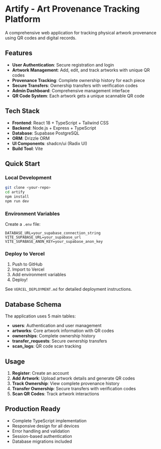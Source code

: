 # Artify - Art Provenance Tracking Platform

A comprehensive web application for tracking physical artwork provenance using QR codes and digital records.

## Features

- **User Authentication**: Secure registration and login
- **Artwork Management**: Add, edit, and track artworks with unique QR codes
- **Provenance Tracking**: Complete ownership history for each piece
- **Secure Transfers**: Ownership transfers with verification codes
- **Admin Dashboard**: Comprehensive management interface
- **QR Code System**: Each artwork gets a unique scannable QR code

## Tech Stack

- **Frontend**: React 18 + TypeScript + Tailwind CSS
- **Backend**: Node.js + Express + TypeScript  
- **Database**: Supabase PostgreSQL
- **ORM**: Drizzle ORM
- **UI Components**: shadcn/ui (Radix UI)
- **Build Tool**: Vite

## Quick Start

### Local Development
```bash
git clone <your-repo>
cd artify
npm install
npm run dev
```

### Environment Variables
Create a `.env` file:
```
DATABASE_URL=your_supabase_connection_string
VITE_SUPABASE_URL=your_supabase_url
VITE_SUPABASE_ANON_KEY=your_supabase_anon_key
```

### Deploy to Vercel
1. Push to GitHub
2. Import to Vercel
3. Add environment variables
4. Deploy!

See `VERCEL_DEPLOYMENT.md` for detailed deployment instructions.

## Database Schema

The application uses 5 main tables:
- **users**: Authentication and user management
- **artworks**: Core artwork information with QR codes
- **ownerships**: Complete ownership history
- **transfer_requests**: Secure ownership transfers
- **scan_logs**: QR code scan tracking

## Usage

1. **Register**: Create an account
2. **Add Artwork**: Upload artwork details and generate QR codes
3. **Track Ownership**: View complete provenance history
4. **Transfer Ownership**: Secure transfers with verification codes
5. **Scan QR Codes**: Track artwork interactions

## Production Ready

- Complete TypeScript implementation
- Responsive design for all devices
- Error handling and validation
- Session-based authentication
- Database migrations included